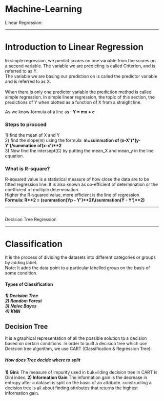 # Machine-Learning
Linear Regression:
<hr>
<h1> Introduction to Linear Regression</h1>
In simple regression, we predict scores on one variable from the scores on a second variable.
The variable we are predicting is called Criterion, and is referred to as Y.<br>
The variable we are basing our prediction on is called the predictor variable and is referred to as X.<br><br>
When there is only one predictor variable the prediction method is called simple regression.
In simple linear regression, the topic of this section, the predictions of Y when plotted as a function of X from a straight line.<br>

As we know formula  of a line as : <Strong >Y = mx + c</strong><br>
<h3>Steps to procced</h3>
  1) find the mean of X and Y<br>
  2) find the slope(m) using the formula: <strong> m=summation of (x-X')*(y-Y')/summation of(x-x')**2</Strong><br>
  3) Now find the intersept(C) by putting the mean_X and mean_y in the line equation.<br>
  
  <h3>What is R-square?</h3>
  R-squared value is a statistical measure of how close the data are to be fitted regression line.
  It is also known as co-efficient of determination or the coefficient of multiple determination.<br>
  Higher the R-squared value, more efficient is the line of regression.<br>
  <Strong>Formula: R**2 = (summation(Yp - Y')**2)\(summation(Y - Y')**2)</strong>
  
<hr>
<br>
Decision Tree Regression<br>
<hr>
<h1>Classification</h1>
It is the process of dividing the datasets into different categories or groups by adding label.<br>
Note: It adds the data point to a particular labelled group on the basis of some condition.<br>


<h4>Types of Classification</h4>
<h5>1) Decision Tree<br>
    2) Random Forest<br>
    3) Naive Bayes<br>
    4) KNN</h5>
 
<h2>Decision Tree</h2>
It is a graphical representation of all the possible solution to a decision based on certain conditions.
In order to built a decision tree which use Decision tree algorithm, we use CART (Classification & Regression Tree).

<h5>How does Tree decide where to split </h5>
<strong>1) Gini:</strong>
The measure of impurity used in buk=ilding decision tree in CART is Gini index.
<strong>2) Information Gain</strong>
The information gain is the decrease in entropy after a dataset is split on the basis of an attribute. constructing a decision tree is all about finding attributes that returns the highest information gain. 
